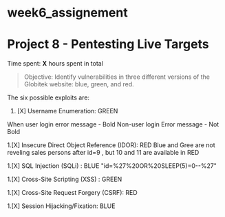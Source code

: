 # week6_assignement
# Project 8 - Pentesting Live Targets

Time spent: **X** hours spent in total

> Objective: Identify vulnerabilities in three different versions of the Globitek website: blue, green, and red.

The six possible exploits are:
1. [X] Username Enumeration:  GREEN 

  When user login error message - Bold 
  Non-user login Error message - Not Bold 


1.[X] Insecure Direct Object Reference (IDOR): RED 
  Blue and Gree are not reveling sales persons after id=9 , but 10 and 11 are available in RED 

1.[X] SQL Injection (SQLi) : BLUE 
  "id=%27%20OR%20SLEEP(5)=0--%27"

1.[X] Cross-Site Scripting (XSS) : GREEN

  <script>alert('Sushma found the blind xss');</script>

1.[X] Cross-Site Request Forgery (CSRF): RED

1.[X] Session Hijacking/Fixation: BLUE


